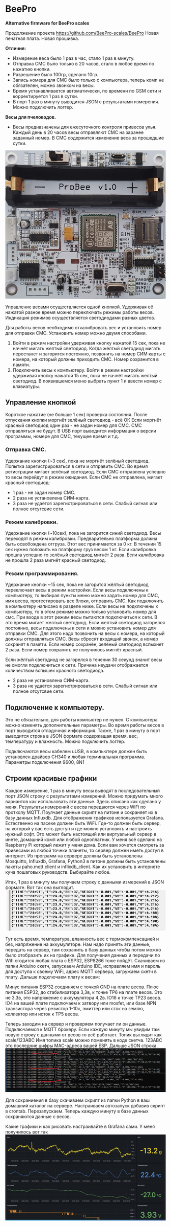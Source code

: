 # BeePro
**Alternative firmware for BeePro scales**

Продолжение проекта https://github.com/BeePro-scales/BeePro
Новая печатная плата. Новая прошивка.

**Отличия:**
- Измерение веса было 1 раз в час, стало 1 раз в минуту.
- Отправка СМС было только в 20 часов, стало в любое время по нажатию кнопки. 
- Разрешение было 100гр, сделано 10гр.
- Запись номера для СМС было только с компьютера, теперь комп не обязателен, можно звонком на весы.
- Время устанавливается автоматически, по времени по GSM сети и корректируется 1 раз в сутки.
- В порт 1 раз в минуту выводится JSON с результатами измерения. Можно подключить логгер.

**Весы для пчеловодов.**

- Весы предназначены для ежесуточного контроля привесов улья. Каждый день в 20 часов весы отправляют СМС на заранее заданный номер. В СМС содержится изменение веса за прошедшие сутки.

![github](/images/20220916_151719.jpg)

Управление весами осуществляется одной кнопкой.
Удерживая её нажатой разное время можно переключать режимы работы весов.
Индикация режимов осуществляется светодиодами разных цветов.

Для работы весов необходимо откалибровать вес и установить номер для отправки СМС.
Установить номер можно двумя способами.
1. Войти в режим настройки удерживая кнопку нажатой 15 сек, пока не начнёт мигать желтый светодиод.
Когда жёлтый светодиод мигать перестанет и загорится постоянно,
позвонить на номер СИМ карты с номера, на который должны приходить СМС. Номер сохранится в памяти.
2. Подключить весы к компьютеру.
Войти в режим настройки удерживая кнопку нажатой 15 сек, пока не начнёт мигать желтый светодиод.
В появившемся меню выбрать пункт 1 и ввести номер с клавиатуры.


## Управление кнопкой
Короткое нажатие (не больше 1 сек) проверка состояния.
После отпускания кнопки моргнёт зелёный светодиод - всё ОК
Если моргнёт красный светодиод один раз - не задан номер для СМС. СМС отправляться не будут.
В USB порт выводится информация о версии программы, номере для СМС, текущее время и т.д.

### Отправка СМС.
Удержание кнопки (~3 сек), пока не моргнёт зелёный светодиод.
Попытка зарегистрироваться в сети и отправить СМС.
Во время регистрации мигает зелёный светодиод. Если СМС отправлена успешно то весы перейдут в режим ожидания.
Если СМС не отправлена, мигает красный светодиод:
- 1 раз - не задан номер СМС.
- 2 раза не установлена СИМ-карта. 
- 3 раза не удаётся зарегистрироваться в сети. Слабый сигнал или полное отсутсвие сети.

### Режим калибровки.
Удержание кнопки (~10сек), пока не загорится синий светодиод.
Весы переходят в режим калибровки. Предварительно платформа должна быть освобождена отгруза. 
Этот вес принимается за 0 кг. В течении 15 сек нужно положить на платформу груз весом 1 кг.
Если калибровка прошла успешно то зелёный светодиод мигнёт 2 раза.
Если калибровка не прошла 2 раза мигнёт красный светодиод.

### Режим программирования.
Удержание кнопки ~15 сек, пока не загорится жёлтый светодиод переключает весы в режим настройки.
Если весы подключены к компьютеру, то выбирая пункты меню можно задать номер для СМС, имя весов,
протестировать все блоки, отправить СМС. Как подключить в компьютеру написано в разделе ниже.
Если весы не подключены к компьютеру, то в этом режиме можно только установить номер для смс.
При входе в этот режим весы пытаются подключиться к сети. В это время мигает желтый светодиод.
Если желтый светодиод загорелся постоянно, весы подключены к сети и можно установить номер для отправки СМС.
Для этого надо позвонить на весы с номера, на который должны отправляться СМС. 
Весы сбросят входящий звонок, а номер сохранят в памяти.
Если номер сохранён, зелёный светодиод вспыхнет 2 раза. Если номер сохранить не получилось мигнёт красный.

Если жёлтый светодиод не загорелся в течении 30 секунд значит весы не смогли подключиться к сети.
Причина неудачи отображается количеством вспышек красного светодиода.
- 2 раза не установлена СИМ-карта.
- 3 раза не удаётся зарегистрироваться в сети. Слабый сигнал или полное отсутсвие сети.


## Подключение к компьютеру.
Это не обязательно, для работы компьютер не нужен. С компьютера можно изменять дополнительные параметры.
Во время работы весов в порт выводится отладочная информация.
Также, 1 раз в минуту в порт выводится строка в JSON формате содержащая время, вес, температуру и влажность. 
Можно подключить логгер.

Подключаются весы кабелем uUSB,
в компьютере должен быть установлен драйвер CH340 и любая терминальная программа.
Параметры подключения 9600, 8N1

## Строим красивые графики
Каждое измерение, 1 раз в минуту весы выводят в последовательный порт JSON строку с результатами измерений. Можно придумать много вариантов как использовать эти данные. Здесь описано как сделано у меня. Результаты измерений с весов передаются через WiFi по протколу MQTT. Поулчает данные скрипт на питоне и сохраняет их в базу данных Influxdb. Для отображения графиков используется Grafana. Естественно на пасеке должен быть WiFi. Где-то должен быть сервер, на который у вас есть доступ и где можно установить и настроить нужный софт. Это может быть настоящий или виртуальный сервер в инете, домашний комп или любой одноплатник. У меня всё сделано на Raspberry Pi который лежит у меня дома. Если вам хочется смотреть за привесами из любой точнки планеты, то сервер должен иметь доступ в интернет. Из программ на сервере должны быть установлены  Mosquitto, Influxdb, Grafana, Python3 в питоне должны быть установлены пакеты paho.mqtt.client и inflixdb_client. Как их установить в интернете куча пошаговых руководств. Выбирайте любое.

Итак, 1 раз в минуту мы получаем строку с данными измерений в JSON формате. Вот так она выглядит.
![github](/images/json.png)

Тут есть время, температура, влажность вес с термокомпенсацией и без, напряжение на аккумуляторе.
Нам надо принять эти данные, передать на сервер, там сохранить в базу данных чтобы потом можно было отобразить их на графике.
Для получения данных и передачи по Wifi сгодится любая плата с ESP32, ESP8266 тоже пойдёт. 
Скачиваем из папки Arduino скетч, запускаем Arduino IDE, исправляем имя и пароль для доступа к своему WiFi, адрес MQTT сервера, загружаем скетч в плату. Дальше подключаем плату к весам:

Минус питания ESP32 соединяем с точкой GND на плате весов.
Плюс питания ESP32, до стабилизатора 3,3в, к точке TP6 на плате весов. Это не 3.3в, это напряжение с аккумулятора 4,2в.
IO16 к точке TP23 весов.
IO4 на вашей плате подключаем к затвору или mosfet, или базе NPN транзистора через резистор 1-10к, эмиттер или сток на землю, коллектор или исток к TP5 весов.

Теперь заходим на сервер и проверяем получает ли он данные. Подключаемся к MQTT брокеру. Если каждую минуту мы увидим там новую строку с данными от весов то всё работает. Топик выглядит как scale/123ABC Имя топика scale можно поменять в коде скетча. 123АВС это последние цифры MAC-адреса вашей ESP. Дальше JSON
строка.
![github](/images/mqtt.png)

Для сохраниения в базу скачиваем скрипт из папки Python в ваш домашний каталог на сервере. Настраиваем автозапуск добавив скрипт в crontab. Перезапускаем.
Теперь каждую минуту в базе данных сохраняются данные с весов.

Какие графики и как рисовать настраивайте в Grafana сами. У меня получилось вот так
![github](/images/grafik.png)
